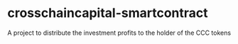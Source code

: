 # crosschaincapital-smartcontract
A project to distribute the investment profits to the holder of the CCC tokens
